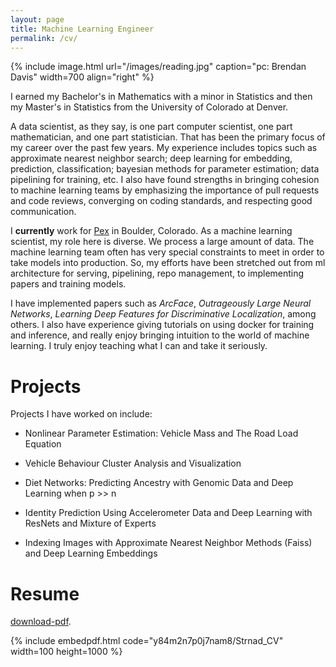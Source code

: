```yaml
---
layout: page
title: Machine Learning Engineer
permalink: /cv/
---
```


{% include image.html url="/images/reading.jpg" caption="pc: Brendan Davis" width=700 align="right" %}

I earned my Bachelor's in Mathematics with a minor in Statistics and then my Master's in Statistics from the University of Colorado at Denver.

A data scientist, as they say, is one part computer scientist, one part mathematician, and one part statistician. That has been the primary focus of my career over the past few years. My experience includes topics such as approximate nearest neighbor search; deep learning for embedding, prediction, classification; bayesian methods for parameter estimation; data pipelining for training, etc. I also have found strengths in bringing cohesion to machine learning teams by emphasizing the importance of pull requests and code reviews, converging on coding standards, and respecting good communication.   

I __currently__ work for [Pex](https://www.pex.com) in Boulder, Colorado. As a machine learning scientist, my role here is diverse. We process a large amount of data. The machine learning team often has very special constraints to meet in order to take models into production. So, my efforts have been stretched out from ml architecture for serving, pipelining, repo management, to implementing papers and training models. 

I have implemented papers such as *ArcFace*, *Outrageously Large Neural Networks*, *Learning Deep Features for Discriminative Localization*, among others. I also have experience giving tutorials on using docker for training and inference, and really enjoy bringing intuition to the world of machine learning. I truly enjoy teaching what I can and take it seriously. 


# Projects

Projects I have worked on include:

- Nonlinear Parameter Estimation: Vehicle Mass and The Road Load Equation
	
- Vehicle Behaviour Cluster Analysis and Visualization

- Diet Networks: Predicting Ancestry with Genomic Data and Deep Learning when p >> n

- Identity Prediction Using Accelerometer Data and Deep Learning with ResNets and Mixture of Experts

- Indexing Images with Approximate Nearest Neighbor Methods (Faiss) and Deep Learning Embeddings


# Resume
[download-pdf](https://www.dropbox.com/s/y84m2n7p0j7nam8/Strnad_CV.pdf?dl=0).

{% include embedpdf.html code="y84m2n7p0j7nam8/Strnad_CV" width=100 height=1000 %}


